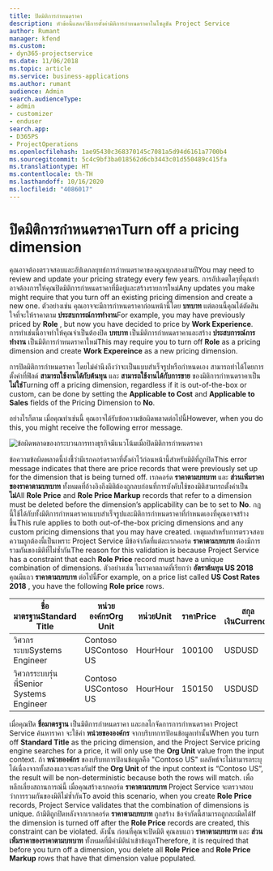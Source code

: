 ```yaml
---
title: ปิดมิติการกำหนดราคา
description: หัวข้อนี้แสดงวิธีการตั้งค่ามิติการกำหนดราคาในโซลูชัน Project Service
author: Rumant
manager: kfend
ms.custom:
- dyn365-projectservice
ms.date: 11/06/2018
ms.topic: article
ms.service: business-applications
ms.author: rumant
audience: Admin
search.audienceType:
- admin
- customizer
- enduser
search.app:
- D365PS
- ProjectOperations
ms.openlocfilehash: 1ae95430c368370145c7081a5d94d6161a7700b4
ms.sourcegitcommit: 5c4c9bf3ba018562d6cb3443c01d550489c415fa
ms.translationtype: HT
ms.contentlocale: th-TH
ms.lasthandoff: 10/16/2020
ms.locfileid: "4086017"
---
```

# <a name="turn-off-a-pricing-dimension"></a><span data-ttu-id="58fa9-103">ปิดมิติการกำหนดราคา</span><span class="sxs-lookup"><span data-stu-id="58fa9-103">Turn off a pricing dimension</span></span>

<span data-ttu-id="58fa9-104">คุณอาจต้องตรวจสอบและอัปเดกลยุทธ์การกำหนดราคาของคุณทุกสองสามปี</span><span class="sxs-lookup"><span data-stu-id="58fa9-104">You may need to review and update your pricing strategy every few years.</span></span> <span data-ttu-id="58fa9-105">การอัปเดตใดๆที่คุณทำอาจต้องการให้คุณปิดมิติการกำหนดราคาที่มีอยู่และสร้างรายการใหม่</span><span class="sxs-lookup"><span data-stu-id="58fa9-105">Any updates you make might require that you turn off an existing pricing dimension and create a new one.</span></span> <span data-ttu-id="58fa9-106">ตัวอย่างเช่น คุณอาจจะมีการกำหนดราคาก่อนหน้านี้โดย **บทบาท** แต่ตอนนี้คุณได้ตัดสินใจที่จะให้ราคาตาม **ประสบการณ์การทำงาน**</span><span class="sxs-lookup"><span data-stu-id="58fa9-106">For example, you may have previously priced by **Role** , but now you have decided to price by **Work Experience**.</span></span> <span data-ttu-id="58fa9-107">การทำเช่นนี้อาจทำให้คุณจำเป็นต้องปิด **บทบาท** เป็นมิติการกำหนดราคาและสร้าง **ประสบการณ์การทำงาน** เป็นมิติการกำหนดราคาใหม่</span><span class="sxs-lookup"><span data-stu-id="58fa9-107">This may require you to turn off **Role** as a pricing dimension and create **Work Expereince** as a new pricing dimension.</span></span> 

<span data-ttu-id="58fa9-108">การปิดมิติการกำหนดราคา โดยไม่คำนึงถึงว่าจะเป็นแบบสำเร็จรูปหรือกำหนดเอง สามารถทำได้โดยการตั้งค่าที่ฟิลด์ **สามารถใช้งานได้กับต้นทุน** และ **สามารถใช้งานได้กับการขาย** ของมิติการกำหนดราคาเป็น **ไม่ใช่**</span><span class="sxs-lookup"><span data-stu-id="58fa9-108">Turning off a pricing dimension, regardless if it is out-of-the-box or custom, can be done by setting the **Applicable to Cost** and **Applicable to Sales** fields of the Pricing Dimension to **No**.</span></span>

<span data-ttu-id="58fa9-109">อย่างไรก็ตาม เมื่อคุณทำเช่นนี้ คุณอาจได้รับข้อความข้อผิดพลาดต่อไปนี้</span><span class="sxs-lookup"><span data-stu-id="58fa9-109">However, when you do this, you might receive the following error message.</span></span>

![ข้อผิดพลาดของกระบวนการทางธุรกิจมีแนวโน้มเมื่อปิดมิติการกำหนดราคา](media/Business-Process-Error.png)


<span data-ttu-id="58fa9-111">ข้อความข้อผิดพลาดนี้บ่งชี้ว่ามีเรกคอร์ดราคาที่ตั้งค่าไว้ก่อนหน้านี้สำหรับมิติที่ถูกปิด</span><span class="sxs-lookup"><span data-stu-id="58fa9-111">This error message indicates that there are price records that were previously set up for the dimension that is being turned off.</span></span> <span data-ttu-id="58fa9-112">เรกคอร์ด **ราคาตามบทบาท** และ **ส่วนเพิ่มราคาของราคาตามบทบาท** ทั้งหมดที่อ้างอิงถึงมิติต้องถูกลบก่อนที่การบังคับใช้ของมิติสามารถตั้งค่าเป็น **ไม่**</span><span class="sxs-lookup"><span data-stu-id="58fa9-112">All **Role Price** and **Role Price Markup** records that refer to a dimension must be deleted before the dimension’s applicability can be to set to **No**.</span></span> <span data-ttu-id="58fa9-113">กฎนี้ใช้ได้กับทั้งมิติการกำหนดราคาแบบสำเร็จรูปและมิติการกำหนดราคาที่กำหนดเองที่คุณอาจสร้างขึ้น</span><span class="sxs-lookup"><span data-stu-id="58fa9-113">This rule applies to both out-of-the-box pricing dimensions and any custom pricing dimensions that you may have created.</span></span> <span data-ttu-id="58fa9-114">เหตุผลสำหรับการตรวจสอบความถูกต้องนี้เป็นเพราะ Project Service มีข้อจำกัดที่แต่ละเรกคอร์ด **ราคาตามบทบาท** ต้องมีการรวมกันของมิติที่ไม่ซ้ำกัน</span><span class="sxs-lookup"><span data-stu-id="58fa9-114">The reason for this validation is because Project Service has a constraint that each **Role Price** record must have a unique combination of dimensions.</span></span> <span data-ttu-id="58fa9-115">ตัวอย่างเช่น ในราคาตลาดที่เรียกว่า **อัตราต้นทุน US 2018** คุณมีแถว **ราคาตามบทบาท** ต่อไปนี้</span><span class="sxs-lookup"><span data-stu-id="58fa9-115">For example, on a price list called **US Cost Rates 2018** , you have the following **Role price** rows.</span></span> 

| <span data-ttu-id="58fa9-116">ชื่อมาตรฐาน</span><span class="sxs-lookup"><span data-stu-id="58fa9-116">Standard Title</span></span>         | <span data-ttu-id="58fa9-117">หน่วยองค์กร</span><span class="sxs-lookup"><span data-stu-id="58fa9-117">Org Unit</span></span>    |<span data-ttu-id="58fa9-118">หน่วย</span><span class="sxs-lookup"><span data-stu-id="58fa9-118">Unit</span></span>   |<span data-ttu-id="58fa9-119">ราคา</span><span class="sxs-lookup"><span data-stu-id="58fa9-119">Price</span></span>  |<span data-ttu-id="58fa9-120">สกุลเงิน</span><span class="sxs-lookup"><span data-stu-id="58fa9-120">Currency</span></span>  |
| -----------------------|-------------|-------|-------|----------|
| <span data-ttu-id="58fa9-121">วิศวกรระบบ</span><span class="sxs-lookup"><span data-stu-id="58fa9-121">Systems Engineer</span></span>|<span data-ttu-id="58fa9-122">Contoso US</span><span class="sxs-lookup"><span data-stu-id="58fa9-122">Contoso US</span></span>|<span data-ttu-id="58fa9-123">Hour</span><span class="sxs-lookup"><span data-stu-id="58fa9-123">Hour</span></span>| <span data-ttu-id="58fa9-124">100</span><span class="sxs-lookup"><span data-stu-id="58fa9-124">100</span></span>|<span data-ttu-id="58fa9-125">USD</span><span class="sxs-lookup"><span data-stu-id="58fa9-125">USD</span></span>|
| <span data-ttu-id="58fa9-126">วิศวกรระบบรุ่นพี่</span><span class="sxs-lookup"><span data-stu-id="58fa9-126">Senior Systems Engineer</span></span>|<span data-ttu-id="58fa9-127">Contoso US</span><span class="sxs-lookup"><span data-stu-id="58fa9-127">Contoso US</span></span>|<span data-ttu-id="58fa9-128">Hour</span><span class="sxs-lookup"><span data-stu-id="58fa9-128">Hour</span></span>| <span data-ttu-id="58fa9-129">150</span><span class="sxs-lookup"><span data-stu-id="58fa9-129">150</span></span>| <span data-ttu-id="58fa9-130">USD</span><span class="sxs-lookup"><span data-stu-id="58fa9-130">USD</span></span>|


<span data-ttu-id="58fa9-131">เมื่อคุณปิด **ชื่อมาตรฐาน** เป็นมิติการกำหนดราคา และกลไกจัดการการกำหนดราคา Project Service ค้นหาราคา จะใช้ค่า **หน่วยขององค์กร** จากบริบทการป้อนข้อมูลเท่านั้น</span><span class="sxs-lookup"><span data-stu-id="58fa9-131">When you turn off **Standard Title** as the pricing dimension, and the Project Service pricing engine searches for a price, it will only use the **Org Unit** value from the input context.</span></span> <span data-ttu-id="58fa9-132">ถ้า **หน่วยองค์กร** ของบริบทการป้อนข้อมูลคือ "Contoso US" ผลลัพธ์จะไม่สามารถระบุได้เนื่องจากทั้งสองแถวจะตรงกัน</span><span class="sxs-lookup"><span data-stu-id="58fa9-132">If the **Org Unit** of the input context is “Contoso US”, the result will be non-deterministic because both the rows will match.</span></span> <span data-ttu-id="58fa9-133">เพื่อหลีกเลี่ยงสถานการณ์นี้ เมื่อคุณสร้างเรกคอร์ด **ราคาตามบทบาท** Project Service จะตรวจสอบว่าการรวมกันของมิติไม่ซ้ำกัน</span><span class="sxs-lookup"><span data-stu-id="58fa9-133">To avoid this scenario, when you create **Role Price** records, Project Service validates that the combination of dimensions is unique.</span></span> <span data-ttu-id="58fa9-134">ถ้ามิติถูกปิดหลังจากเรกคอร์ด **ราคาตามบทบาท** ถูกสร้าง ข้อจำกัดนี้สามารถถูกละเมิดได้</span><span class="sxs-lookup"><span data-stu-id="58fa9-134">If the dimension is turned off after the **Role Price** records are created, this constraint can be violated.</span></span> <span data-ttu-id="58fa9-135">ดังนั้น ก่อนที่คุณจะปิดมิติ คุณลบแถว **ราคาตามบทบาท** และ **ส่วนเพิ่มราคาของราคาตามบทบาท** ทั้งหมดที่มีค่ามิตินำเข้าข้อมูล</span><span class="sxs-lookup"><span data-stu-id="58fa9-135">Therefore, it is required that before you turn off a dimension, you delete all **Role Price** and **Role Price Markup** rows that have that dimension value populated.</span></span>

